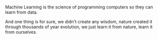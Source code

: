 Machine Learning is the science of programming computers so they can learn from data.

And one thing is for sure, we didn't create any wisdom, nature created it through thousands of year evolution, we just learn it from nature, learn it from ourselves.